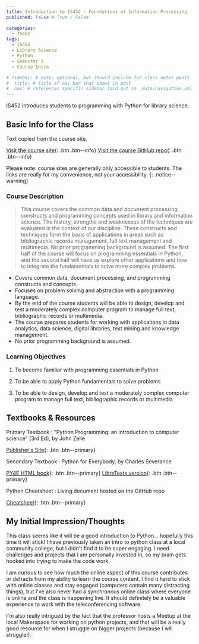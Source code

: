 ```yaml
---
title: Introduction to IS452 - Foundations of Information Processing
published: False # True / False

categories:
  - IS452
tags:
  - IS452
  - Library Science
  - Python
  - Semester 1
  - Course Intro

# sidebar: # note: optional, but should include for class notes posts
#  title: # title of nav bar that shows in post
#  nav: # references specific sidebar laid out in _data/navigation.yml
---
```

IS452 introduces students to programming with Python for library science.

## Basic Info for the Class

Text copied from the course site.

[Visit the course site](#https://courses.ischool.illinois.edu/course/view.php?id=3407){: .btn .btn--info}
[Visit the course GitHub repo](#https://github.com/elliewix/IS-452-Fall2018){: .btn .btn--info}

Please note: course sites are generally only accessible to students. The links are really for my convenience, not your accessibility.
{: .notice--warning}

### Course Description

> This course covers the common data and document processing constructs and programming concepts used in library and information science. The history, strengths and weaknesses of the techniques are evaluated in the context of our discipline. These constructs and techniques form the basis of applications in areas such as bibliographic records management, full text management and multimedia. No prior programming background is assumed. The first half of the course will focus on programming essentials in Python, and the second half will have us explore other applications and how to integrate the fundamentals to solve more complex problems.

  * Covers common data, document processing, and programming constructs and concepts.
  * Focuses on problem solving and abstraction with a programming language.
  * By the end of the course students will be able to design, develop and test a moderately complex computer program to manage full text, bibliographic records or multimedia.
  * The course prepares students for working with applications in data analytics, data science, digital libraries, text mining and knowledge management.
  * No prior programming background is assumed.

### Learning Objectives

1. To become familiar with programming essentials in Python

2. To be able to apply Python fundamentals to solve problems

3. To be able to design, develop and test a moderately complex computer program to manage full text, bibliographic records or multimedia

## Textbooks & Resources

Primary Textbook
:     "Python Programming: an introduction to computer science" (3rd Ed), by John Zelle

[Publisher's Site](#https://fbeedle.com/our-books/23-python-programming-an-introduction-to-computer-science-3rd-ed-9781590282755.html){: .btn .btn--primary}

Secondary Textbook
:     Python for Everybody, by Charles Severance

[PY4E HTML book](#https://www.py4e.com/html3/){: .btn .btn--primary}
[LibreTexts version](#https://eng.libretexts.org/Textbook_Maps/Computer_Science/Map%3A_Python_for_Everybody_(Severance)){: .btn .btn--primary}

Python Cheatsheet
:   Living document hosted on the GitHub repo

[Cheatsheet](#https://github.com/elliewix/IS-452-Fall2018/blob/master/IS452-CheatSheet.md){: .btn .btn--primary}

## My Initial Impression/Thoughts

This class seems like it will be a good introduction to Python... hopefully this time it will stick! I have previously taken an intro to python class at a local community college, but I didn't find it to be super engaging. I need challenges and projects that I am personally invested in, so my brain gets hooked into trying to make the code work.

I am curious to see how much the online aspect of this course contributes or detracts from my ability to learn the course content. I find it hard to stick with online classes and stay engaged (computers contain many distracting things), but I've also never had a synchronous online class where everyone is online and the class is happening live. It should definitely be a valuable experience to work with the teleconferencing software.

I'm also really intrigued by the fact that the professor hosts a Meetup at the local Makerspace for working on python projects, and that will be a really good resource for when I struggle on bigger projects (because I will struggle!).
